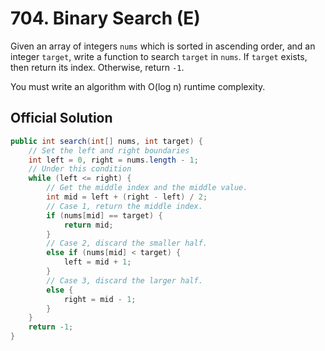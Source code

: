 # 704. Binary Search (E)
Given an array of integers ```nums``` which is sorted in ascending order, and an integer ```target```, write a function to search ```target``` in ```nums```. If ```target``` exists, then return its index. Otherwise, return ```-1```.

You must write an algorithm with O(log n) runtime complexity.
## Official Solution
```java
public int search(int[] nums, int target) {
    // Set the left and right boundaries
    int left = 0, right = nums.length - 1;
    // Under this condition
    while (left <= right) {
        // Get the middle index and the middle value.
        int mid = left + (right - left) / 2;
        // Case 1, return the middle index.
        if (nums[mid] == target) {
            return mid;
        } 
        // Case 2, discard the smaller half.
        else if (nums[mid] < target) {
            left = mid + 1;   
        } 
        // Case 3, discard the larger half.
        else {
            right = mid - 1;
        }
    }
    return -1;
}
```